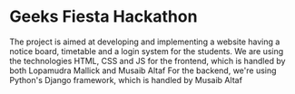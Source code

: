 # Geeks Fiesta Hackathon
The project is aimed at developing and implementing a website having a notice board, timetable and a login system for the students.
We are using the technologies HTML, CSS and JS for the frontend, which is handled by both Lopamudra Mallick and Musaib Altaf
For the backend, we're using Python's Django framework, which is handled by Musaib Altaf
